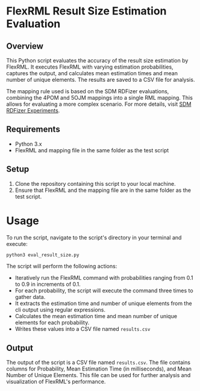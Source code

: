 # FlexRML Result Size Estimation Evaluation

## Overview
This Python script evaluates the accuracy of the result size estimation by FlexRML. It executes FlexRML with varying estimation probabilities, captures the output, and calculates mean estimation times and mean number of unique elements. The results are saved to a CSV file for analysis.

The mapping rule used is based on the SDM RDFizer evaluations, combining the 4POM and 5OJM mappings into a single RML mapping. This allows for evaluating a more complex scenario. For more details, visit [SDM RDFizer Experiments](https://github.com/SDM-TIB/SDM-RDFizer-Experiments/tree/master/cikm2020/experiments/mappings).

## Requirements
- Python 3.x
- FlexRML and mapping file in the same folder as the test script

## Setup

1. Clone the repository containing this script to your local machine.
2. Ensure that FlexRML and the mapping file are in the same folder as the test script.

# Usage 
To run the script, navigate to the script's directory in your terminal and execute:
```bash
python3 eval_result_size.py
```

The script will perform the following actions:

- Iteratively run the FlexRML command with probabilities ranging from 0.1 to 0.9 in increments of 0.1.
- For each probability, the script will execute the command three times to gather data.
- It extracts the estimation time and number of unique elements from the cli output using regular expressions.
- Calculates the mean estimation time and mean number of unique elements for each probability.
- Writes these values into a CSV file named `results.csv`

## Output
The output of the script is a CSV file named `results.csv`. The file contains columns for Probability, Mean Estimation Time (in milliseconds), and Mean Number of Unique Elements. This file can be used for further analysis and visualization of FlexRML's performance.